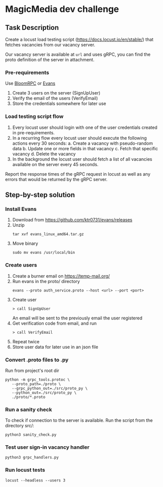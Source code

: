 # MagicMedia dev challenge

## Task Description
Create a locust load testing script (https://docs.locust.io/en/stable/) that fetches vacancies from our vacancy server.

Our vacancy server is available at `url` and uses gRPC, you can find the proto definition of the server in attachment.

### Pre-requirements
Use [BloomRPC](https://github.com/bloomrpc/bloomrpc) or [Evans](https://github.com/ktr0731/evans)

1. Create 3 users on the server (SignUpUser)
2. Verify the email of the users (VerifyEmail)
3. Store the credentials somewhere for later use


### Load testing script flow

1. Every locust user should login with one of the user credentials created in pre-requirements.
2. In a recurring flow every locust user should execute the following actions every 30 seconds:
   a. Create a vacancy with pseudo-random data
   b. Update one or more fields in that vacancy
   c. Fetch that specific vacancy
   d. Delete the vacancy
3. In the background the locust user should fetch a list of all vacancies available on the server every 45 seconds.

Report the response times of the gRPC request in locust as well as any errors that would be returned by the gRPC server.


## Step-by-step solution

### Install Evans
1. Download from https://github.com/ktr0731/evans/releases
2. Unzip
   ```
   tar xvf evans_linux_amd64.tar.gz
   ```
3. Move binary
   ```
   sudo mv evans /usr/local/bin
   ```

### Create users
1. Create a burner email on https://temp-mail.org/
2. Run evans in the proto/ directory
   ```
   evans --proto auth_service.proto --host <url> --port <port>
   ```
3. Create user
   ```
   > call SignUpUser
   ```
   An email will be sent to the previously email the user registered
4. Get verification code from email, and run
   ```
   > call VerifyEmail
   ```
5. Repeat twice
6. Store user data for later use in an json file

### Convert .proto files to .py
Run from project's root dir
```
python -m grpc_tools.protoc \
   --proto_path=./proto \
   --grpc_python_out=./src/proto_py \
   --python_out=./src/proto_py \
   ./proto/*.proto
```

### Run a sanity check
To check if connection to the server is available. Run the script from the directory src/:
```
python3 sanity_check.py
```

### Test user sign-in vacancy handler
```
python3 grpc_handlers.py
```

### Run locust tests
```
locust --headless --users 3
``````